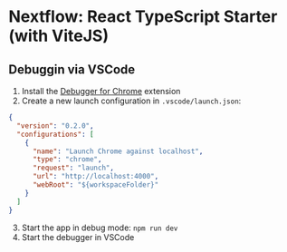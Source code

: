 # Nextflow: React TypeScript Starter (with ViteJS)

## Debuggin via VSCode

1. Install the [Debugger for Chrome](https://marketplace.visualstudio.com/items?itemName=msjsdiag.debugger-for-chrome) extension
2. Create a new launch configuration in `.vscode/launch.json`:

```json
{
  "version": "0.2.0",
  "configurations": [
    {
      "name": "Launch Chrome against localhost",
      "type": "chrome",
      "request": "launch",
      "url": "http://localhost:4000",
      "webRoot": "${workspaceFolder}"
    }
  ]
}
```

3. Start the app in debug mode: `npm run dev`
4. Start the debugger in VSCode